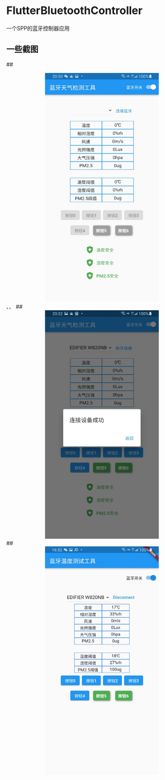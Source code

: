 # FlutterBluetoothController


一个SPP的蓝牙控制器应用
## 一些截图
##<div align="center"> <img src="img_1.png" width = 300 height = 600 /> </div>、、
##<div align="center"> <img src="img_2.png" width = 300 height = 600 /> </div>
##<div align="center"> <img src="img.png" width = 300 height = 600 /> </div>

